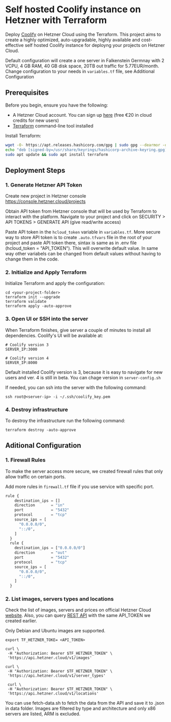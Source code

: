 # Self hosted Coolify instance on Hetzner with Terraform

Deploy [Coolify](https://coolify.io/docs/) on Hetzner Cloud using the Terraform. This project aims to create a highly optimized, auto-upgradable, highly available and cost-effective self hosted Coolify instance for deployng your projects on Hetzner Cloud.

Default configuration will create a one server in Falkenstein Germnay with 2 VCPU, 4 GB RAM, 40 GB disk space, 20TB out traffic for 5.77EUR/month. Change configuration to your needs in `variables.tf` file, see Additional Configuration

## Prerequisites

Before you begin, ensure you have the following:

- A Hetzner Cloud account. You can sign up [here](https://hetzner.cloud/?ref=Ix9xCKNxJriM) (free €⁠20 in cloud credits for new users)
- [Terraform](https://www.terraform.io/downloads.html) command-line tool installed
 
 Install Terraform:

```bash
wget -O- https://apt.releases.hashicorp.com/gpg | sudo gpg --dearmor -o /usr/share/keyrings/hashicorp-archive-keyring.gpg
echo "deb [signed-by=/usr/share/keyrings/hashicorp-archive-keyring.gpg] https://apt.releases.hashicorp.com $(lsb_release -cs) main" | sudo tee /etc/apt/sources.list.d/hashicorp.list
sudo apt update && sudo apt install terraform
```

## Deployment Steps

### 1. Generate Hetzner API Token

Create new project in Hetzner console https://console.hetzner.cloud/projects 

Obtain API token from Hetzner console that will be used by Terraform to interact with the platform. 
Navigate to your project and click on SECURITY > API TOKENS > GENERATE API (give read/write access)

Paste API token in the `hcloud_token` variable in `variables.tf`. More secure way to store API token is to create `.auto.tfvars` file in the root of your project and paste API token there, sintax is same as in .env file (hcloud_token = "API_TOKEN"). This will overwrite default value. In same way other variabels can be changed from default values without having to change them in the code.


### 2. Initialize and Apply Terraform

Initialize Terraform and apply the configuration:

```shell
cd <your-project-folder>
terraform init --upgrade
terraform validate
terraform apply -auto-approve
```

### 3. Open UI or SSH into the server

When Terraform finishes, give server a couple of minutes to install all dependencies. Coolify's UI will be available at: 

```shell
# Coolify version 3
SERVER_IP:3000

# Coolify version 4
SERVER_IP:8000
```
Default installed Coolify version is 3, because it is easy to navigate for new users and ver. 4 is still in beta.
You can chage version in `server-config.sh` 

If needed, you can ssh into the server with the following command:

```shell
ssh root@<server-ip> -i ~/.ssh/coolify_key.pem
```

### 4. Destroy infrastructure

To destroy the infrastructure run the following command:

```shell
terraform destroy -auto-approve
```

## Aditional Configuration

### 1. Firewall Rules

To make the server access more secure, we created firewall rules that only allow traffic on certain ports.

Add more rules in `firewall.tf` file if you use service with specific port.

```terraform
rule {
    destination_ips = []
    direction       = "in"
    port            = "5432"
    protocol        = "tcp"
    source_ips = [
      "0.0.0.0/0",
      "::/0",
    ]
  }
  rule {
    destination_ips = ["0.0.0.0/0"]
    direction       = "out"
    port            = "5432"
    protocol        = "tcp"
    source_ips = [
      "0.0.0.0/0",
      "::/0",
    ]
  }
```

### 2. List images, servers types and locations

Check the list of images, servers and prices on official Hetzner Cloud [website](https://www.hetzner.com/cloud).
Also, you can  query [REST API](https://docs.hetzner.cloud/#servers-create-a-server) with the same API_TOKEN we created earlier.

Only Debian and Ubuntu images are supported.

```shell
export TF_HETZNER_TOKE= <API_TOKEN>

curl \
 -H "Authorization: Bearer $TF_HETZNER_TOKEN" \
 'https://api.hetzner.cloud/v1/images'

curl \
 -H "Authorization: Bearer $TF_HETZNER_TOKEN" \
 'https://api.hetzner.cloud/v1/server_types'

 curl \
 -H "Authorization: Bearer $TF_HETZNER_TOKEN" \
 'https://api.hetzner.cloud/v1/locations'
```

You can use fetch-data.sh to fetch the data from the API and save it to .json in data folder. Images are filtered  by type and architecture and only x86 servers are listed, ARM is excluded.
